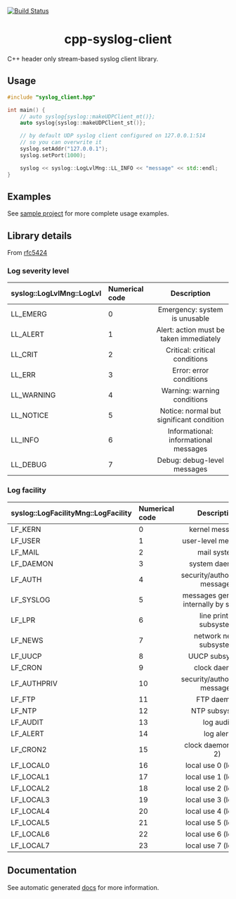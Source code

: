 [![Build Status](https://travis-ci.com/mmarkeloff/cpp-syslog-client.svg?branch=main)](https://travis-ci.com/mmarkeloff/cpp-syslog-client)

<h1 align="center">
cpp-syslog-client
</h1>

C++ header only stream-based syslog client library.

## Usage

```cpp
#include "syslog_client.hpp"

int main() {
    // auto syslog{syslog::makeUDPClient_mt()};
    auto syslog{syslog::makeUDPClient_st()};

    // by default UDP syslog client configured on 127.0.0.1:514
    // so you can overwrite it
    syslog.setAddr("127.0.0.1");
    syslog.setPort(1000);

    syslog << syslog::LogLvlMng::LL_INFO << "message" << std::endl;
}
```

## Examples

See [sample project](sample) for more complete usage examples.

## Library details

From [rfc5424](https://datatracker.ietf.org/doc/html/rfc5424#section-6.2.1)

### Log severity level

| syslog::LogLvlMng::LogLvl | Numerical code | Description                             |
| :---                      | :---           | :---:                                   |
| LL_EMERG                  | 0              | Emergency: system is unusable           |
| LL_ALERT                  | 1              | Alert: action must be taken immediately |
| LL_CRIT                   | 2              | Critical: critical conditions           |
| LL_ERR                    | 3              | Error: error conditions                 |
| LL_WARNING                | 4              | Warning: warning conditions             |
| LL_NOTICE                 | 5              | Notice: normal but significant condition |
| LL_INFO                   | 6              | Informational: informational messages   |
| LL_DEBUG                  | 7              | Debug: debug-level messages             |

### Log facility

| syslog::LogFacilityMng::LogFacility | Numerical code | Description                              |
| :---                                | :---           | :---:                                    |
| LF_KERN                             | 0              | kernel messages                          |
| LF_USER                             | 1              | user-level messages                      |
| LF_MAIL                             | 2              | mail system                              |
| LF_DAEMON                           | 3              | system daemons                           |
| LF_AUTH                             | 4              | security/authorization messages          |
| LF_SYSLOG                           | 5              | messages generated internally by syslogd |
| LF_LPR                              | 6              | line printer subsystem                   |
| LF_NEWS                             | 7              | network news subsystem                   |
| LF_UUCP                             | 8              | UUCP subsystem                           |
| LF_CRON                             | 9              | clock daemon                             |
| LF_AUTHPRIV                         | 10             | security/authorization messages          |
| LF_FTP                              | 11             | FTP daemon                               |
| LF_NTP                              | 12             | NTP subsystem                            |
| LF_AUDIT                            | 13             | log audit                                |
| LF_ALERT                            | 14             | log alert                                |
| LF_CRON2                            | 15             | clock daemon (note 2)                    |
| LF_LOCAL0                           | 16             | local use 0  (local0)                    |
| LF_LOCAL1                           | 17             | local use 1  (local1)                    |
| LF_LOCAL2                           | 18             | local use 2  (local2)                    |
| LF_LOCAL3                           | 19             | local use 3  (local3)                    |
| LF_LOCAL4                           | 20             | local use 4  (local4)                    |
| LF_LOCAL5                           | 21             | local use 5  (local5)                    |
| LF_LOCAL6                           | 22             | local use 6  (local6)                    |
| LF_LOCAL7                           | 23             | local use 7  (local7)                    |

## Documentation

See automatic generated [docs](https://mmarkeloff.github.io/cpp-syslog-client/) for more information.
